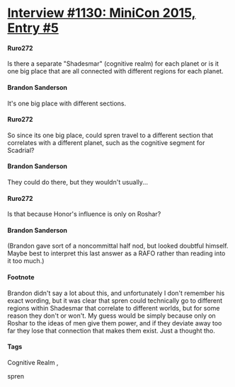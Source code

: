 # [Interview #1130: MiniCon 2015, Entry #5](https://www.theoryland.com/intvmain.php?i=1130#5)

#### Ruro272

Is there a separate "Shadesmar" (cognitive realm) for each planet or is it one big place that are all connected with different regions for each planet.

#### Brandon Sanderson

It's one big place with different sections.

#### Ruro272

So since its one big place, could spren travel to a different section that correlates with a different planet, such as the cognitive segment for Scadrial?

#### Brandon Sanderson

They could do there, but they wouldn't usually...

#### Ruro272

Is that because Honor's influence is only on Roshar?

#### Brandon Sanderson

(Brandon gave sort of a noncommittal half nod, but looked doubtful himself. Maybe best to interpret this last answer as a RAFO rather than reading into it too much.)

#### Footnote

Brandon didn't say a lot about this, and unfortunately I don't remember his exact wording, but it was clear that spren could technically go to different regions within Shadesmar that correlate to different worlds, but for some reason they don't or won't. My guess would be simply because only on Roshar to the ideas of men give them power, and if they deviate away too far they lose that connection that makes them exist. Just a thought tho.

#### Tags

Cognitive Realm
,

spren

